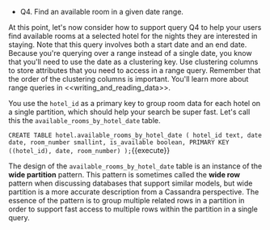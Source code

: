 * Q4. Find an available room in a given date range.

At this point, let's now consider how to support query Q4 to help your users find available rooms at a selected hotel for the nights they are interested in staying. Note that this query involves both a start date and an end date. Because you're querying over a range instead of a single date, you know that you'll need to use the date as a clustering key. Use clustering columns to store attributes that you need to access in a range query. Remember that the order of the clustering columns is important. You'll learn more about range queries in <<writing_and_reading_data>>.

You use the `hotel_id` as a primary key to group room data for each hotel on a single partition, which should help your search be super fast. Let's call this the `available_rooms_by_hotel_date` table.

`CREATE TABLE hotel.available_rooms_by_hotel_date (
    hotel_id text,
    date date,
    room_number smallint,
    is_available boolean,
    PRIMARY KEY ((hotel_id), date, room_number)
);`{{execute}}

The design of the `available_rooms_by_hotel_date` table is an instance of the __wide partition__ pattern. This pattern is sometimes called the __wide row__ pattern when discussing databases that support similar models, but wide partition is a more accurate description from a Cassandra perspective. The essence of the pattern is to group multiple related rows in a partition in order to support fast access to multiple rows within the partition in a single query.
